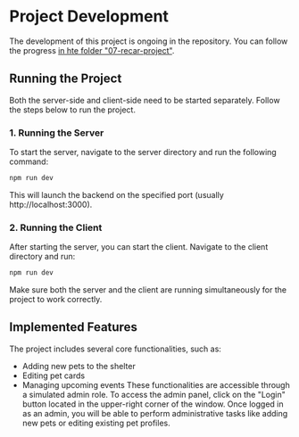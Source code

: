 # Project Development

The development of this project is ongoing in the repository. You can follow the progress [in hte folder "07-recar-project"](https://github.com/talyaron/FullStack_March-2024/tree/main/05-node-js/07-recap-project/Olga).

## Running the Project

Both the server-side and client-side need to be started separately. Follow the steps below to run the project.

### 1. Running the Server
To start the server, navigate to the server directory and run the following command:

```bash
npm run dev
```
This will launch the backend on the specified port (usually http://localhost:3000).

### 2. Running the Client
After starting the server, you can start the client. Navigate to the client directory and run:

```bash
npm run dev
```

Make sure both the server and the client are running simultaneously for the project to work correctly.

## Implemented Features

The project includes several core functionalities, such as:

- Adding new pets to the shelter
- Editing pet cards
- Managing upcoming events
These functionalities are accessible through a simulated admin role. To access the admin panel, click on the "Login" button located in the upper-right corner of the window. Once logged in as an admin, you will be able to perform administrative tasks like adding new pets or editing existing pet profiles.